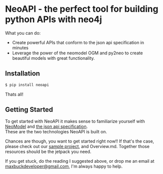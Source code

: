 # NeoAPI - the perfect tool for building python APIs with neo4j


What you can do:
 
 * Create powerful APIs that conform to the json api specification in minutes
 * Leverage the power of the neomodel OGM and py2neo to create beautiful models with great functionality.
 

## Installation

```sh
$ pip install neoapi
```
Thats all!

## Getting Started

To get started with NeoAPI it makes sense to familiarize yourself with 
[NeoModel](http://neomodel.readthedocs.org/en/latest/) and [the json api specification](http://jsonapi.org/).  
These are the two technologies NeoAPI is built on.  

Chances are though, you want to get started right now!! If that's the case, please check out our 
[sample project](https://github.com/buckmaxwell/sample-neo-api), and Overview.md.  Together those resources should be 
the jetpack you need.

If you get stuck, do the reading I suggested above, or drop me an email at maxbuckdeveloper@gmail.com, I'm always happy
to help.
